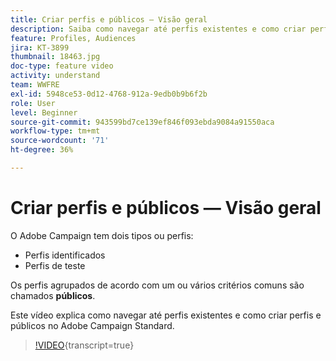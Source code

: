```yaml
---
title: Criar perfis e públicos — Visão geral
description: Saiba como navegar até perfis existentes e como criar perfis e públicos.
feature: Profiles, Audiences
jira: KT-3899
thumbnail: 18463.jpg
doc-type: feature video
activity: understand
team: WWFRE
exl-id: 5948ce53-0d12-4768-912a-9edb0b9b6f2b
role: User
level: Beginner
source-git-commit: 943599bd7ce139ef846f093ebda9084a91550aca
workflow-type: tm+mt
source-wordcount: '71'
ht-degree: 36%

---
```


# Criar perfis e públicos — Visão geral

O Adobe Campaign tem dois tipos ou perfis:

* Perfis identificados
* Perfis de teste

Os perfis agrupados de acordo com um ou vários critérios comuns são chamados **públicos**.

Este vídeo explica como navegar até perfis existentes e como criar perfis e públicos no Adobe Campaign Standard.

>[!VIDEO](https://video.tv.adobe.com/v/18463/?learn=on){transcript=true}
